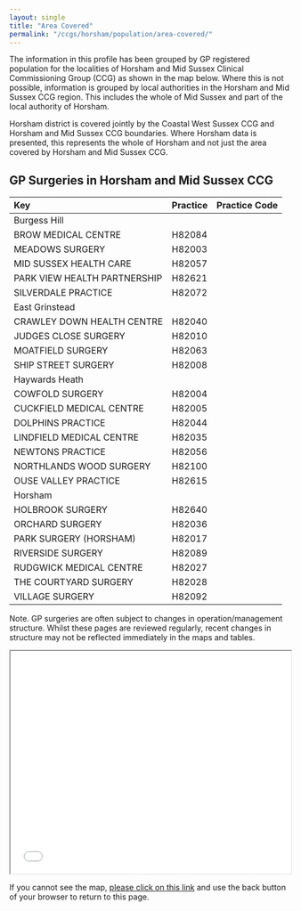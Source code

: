 ```yaml
---
layout: single
title: "Area Covered"
permalink: "/ccgs/horsham/population/area-covered/"
---
```

The information in this profile has been grouped by GP registered population for the localities of Horsham and Mid Sussex Clinical Commissioning Group (CCG) as shown in the map below. Where this is not possible, information is grouped by local authorities in the Horsham and Mid Sussex CCG region. This includes the whole of Mid Sussex and part of the local authority of Horsham.<br />

Horsham district is covered jointly by the Coastal West Sussex CCG and Horsham and Mid Sussex CCG boundaries. Where Horsham data is presented, this represents the whole of Horsham and not just the area covered by Horsham and Mid Sussex CCG.<br />

## GP Surgeries in Horsham and Mid Sussex CCG

Key | Practice | Practice Code| 
:-- | :------- | ------------:|
Burgess Hill |  |  |
 | BROW MEDICAL CENTRE | H82084 |
 | MEADOWS SURGERY | H82003 |
 | MID SUSSEX HEALTH CARE | H82057 |
  | PARK VIEW HEALTH PARTNERSHIP | H82621 |
  | SILVERDALE PRACTICE | H82072 |
East Grinstead |  |  |
  | CRAWLEY DOWN HEALTH CENTRE | H82040 |
  | JUDGES CLOSE SURGERY | H82010 |
  | MOATFIELD SURGERY | H82063 |
  | SHIP STREET SURGERY | H82008 |
Haywards Heath |  |  |
  | COWFOLD SURGERY | H82004 |
  | CUCKFIELD MEDICAL CENTRE | H82005 |
  | DOLPHINS PRACTICE | H82044 |
  | LINDFIELD MEDICAL CENTRE | H82035 |
  | NEWTONS PRACTICE | H82056 |
  | NORTHLANDS WOOD SURGERY | H82100 |
  | OUSE VALLEY PRACTICE | H82615 |
Horsham |  |  |
  | HOLBROOK SURGERY | H82640 |
  | ORCHARD SURGERY | H82036 |
  | PARK SURGERY (HORSHAM) | H82017 |
  | RIVERSIDE SURGERY | H82089 |
  | RUDGWICK MEDICAL CENTRE | H82027 |
  | THE COURTYARD SURGERY | H82028 |
  | VILLAGE SURGERY | H82092 |

Note. GP surgeries are often subject to changes in operation/management structure. Whilst these pages are reviewed regularly, recent changes in structure may not be reflected immediately in the maps and tables.

<iframe src="/assets/htmlwidgets/HMS_GPs_Oct16.html" width="100%" height="400"></iframe>

If you cannot see the map, [please click on this link](http://jsna.westsussex.gov.uk/wp-content/uploads/2016/10/HMS_GPs_Oct16.html) and use the back button of your browser to return to this page.
